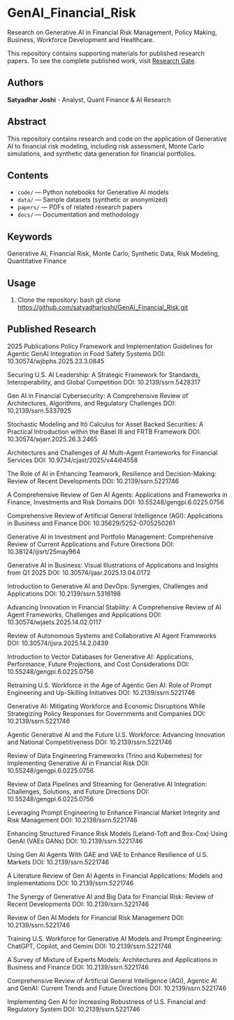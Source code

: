 # GenAI_Financial_Risk

Research on Generative AI in Financial Risk Management, Policy Making, Business, Workforce Development and Healthcare. 

This repository contains supporting materials for published research papers. To see the complete published work, visit [Research Gate](https://www.researchgate.net/profile/Satyadhar-Joshi-2).

## Authors
**Satyadhar Joshi** - Analyst, Quant Finance & AI Research

## Abstract
This repository contains research and code on the application of Generative AI to financial risk modeling, including risk assessment, Monte Carlo simulations, and synthetic data generation for financial portfolios.

## Contents
- `code/` — Python notebooks for Generative AI models
- `data/` — Sample datasets (synthetic or anonymized)
- `papers/` — PDFs of related research papers
- `docs/` — Documentation and methodology

## Keywords
Generative AI, Financial Risk, Monte Carlo, Synthetic Data, Risk Modeling, Quantitative Finance

## Usage
1. Clone the repository:
bash
git clone https://github.com/satyadharjoshi/GenAI_Financial_Risk.git


## Published Research
2025 Publications
Policy Framework and Implementation Guidelines for Agentic GenAI Integration in Food Safety Systems
DOI: 10.30574/wjbphs.2025.23.3.0845

Securing U.S. AI Leadership: A Strategic Framework for Standards, Interoperability, and Global Competition
DOI: 10.2139/ssrn.5428317

Gen AI in Financial Cybersecurity: A Comprehensive Review of Architectures, Algorithms, and Regulatory Challenges
DOI: 10.2139/ssrn.5337925

Stochastic Modeling and Itô Calculus for Asset Backed Securities: A Practical Introduction within the Basel III and FRTB Framework
DOI: 10.30574/wjarr.2025.26.3.2465

Architectures and Challenges of AI Multi-Agent Frameworks for Financial Services
DOI: 10.9734/cjast/2025/v44i64558

The Role of AI in Enhancing Teamwork, Resilience and Decision-Making: Review of Recent Developments
DOI: 10.2139/ssrn.5221746

A Comprehensive Review of Gen AI Agents: Applications and Frameworks in Finance, Investments and Risk Domains
DOI: 10.55248/gengpi.6.0225.0756

Comprehensive Review of Artificial General Intelligence (AGI): Applications in Business and Finance
DOI: 10.35629/5252-0705250261

Generative AI in Investment and Portfolio Management: Comprehensive Review of Current Applications and Future Directions
DOI: 10.38124/ijisrt/25may964

Generative AI in Business: Visual Illustrations of Applications and Insights from Q1 2025
DOI: 10.30574/ijasr.2025.13.04.0172

Introduction to Generative AI and DevOps: Synergies, Challenges and Applications
DOI: 10.2139/ssrn.5316198

Advancing Innovation in Financial Stability: A Comprehensive Review of AI Agent Frameworks, Challenges and Applications
DOI: 10.30574/wjaets.2025.14.02.0117

Review of Autonomous Systems and Collaborative AI Agent Frameworks
DOI: 10.30574/ijsra.2025.14.2.0439

Introduction to Vector Databases for Generative AI: Applications, Performance, Future Projections, and Cost Considerations
DOI: 10.55248/gengpi.6.0225.0756

Retraining U.S. Workforce in the Age of Agentic Gen AI: Role of Prompt Engineering and Up-Skilling Initiatives
DOI: 10.2139/ssrn.5221746

Generative AI: Mitigating Workforce and Economic Disruptions While Strategizing Policy Responses for Governments and Companies
DOI: 10.2139/ssrn.5221746

Agentic Generative AI and the Future U.S. Workforce: Advancing Innovation and National Competitiveness
DOI: 10.2139/ssrn.5221746

Review of Data Engineering Frameworks (Trino and Kubernetes) for Implementing Generative AI in Financial Risk
DOI: 10.55248/gengpi.6.0225.0756

Review of Data Pipelines and Streaming for Generative AI Integration: Challenges, Solutions, and Future Directions
DOI: 10.55248/gengpi.6.0225.0756

Leveraging Prompt Engineering to Enhance Financial Market Integrity and Risk Management
DOI: 10.2139/ssrn.5221746

Enhancing Structured Finance Risk Models (Leland-Toft and Box-Cox) Using GenAI (VAEs GANs)
DOI: 10.2139/ssrn.5221746

Using Gen AI Agents With GAE and VAE to Enhance Resilience of U.S. Markets
DOI: 10.2139/ssrn.5221746

A Literature Review of Gen AI Agents in Financial Applications: Models and Implementations
DOI: 10.2139/ssrn.5221746

The Synergy of Generative AI and Big Data for Financial Risk: Review of Recent Developments
DOI: 10.2139/ssrn.5221746

Review of Gen AI Models for Financial Risk Management
DOI: 10.2139/ssrn.5221746

Training U.S. Workforce for Generative AI Models and Prompt Engineering: ChatGPT, Copilot, and Gemini
DOI: 10.2139/ssrn.5221746

A Survey of Mixture of Experts Models: Architectures and Applications in Business and Finance
DOI: 10.2139/ssrn.5221746

Comprehensive Review of Artificial General Intelligence (AGI), Agentic AI and GenAI: Current Trends and Future Directions
DOI: 10.2139/ssrn.5221746

Implementing Gen AI for Increasing Robustness of U.S. Financial and Regulatory System
DOI: 10.2139/ssrn.5221746

